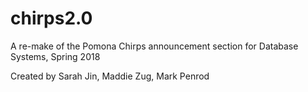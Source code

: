 # chirps2.0
A re-make of the Pomona Chirps announcement section for Database Systems, Spring 2018

Created by Sarah Jin, Maddie Zug, Mark Penrod
